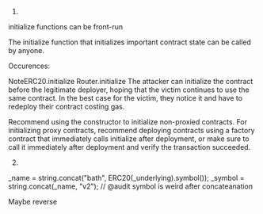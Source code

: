 1.

initialize functions can be front-run

The initialize function that initializes important contract state can be called by anyone.

Occurences:

NoteERC20.initialize
Router.initialize
The attacker can initialize the contract before the legitimate deployer, hoping that the victim continues to use the same contract. In the best case for the victim, they notice it and have to redeploy their contract costing gas.

Recommend using the constructor to initialize non-proxied contracts. For initializing proxy contracts, recommend deploying contracts using a factory contract that immediately calls initialize after deployment, or make sure to call it immediately after deployment and verify the transaction succeeded.

2.

_name = string.concat("bath", ERC20(_underlying).symbol());
_symbol = string.concat(_name, "v2"); // @audit symbol is weird after concateanation

Maybe reverse